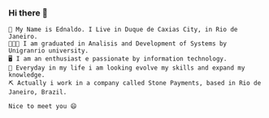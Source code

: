 ### Hi there 👋
    👨 My Name is Ednaldo. I Live in Duque de Caxias City, in Rio de Janeiro.
    👨🏻‍🎓 I am graduated in Analisis and Development of Systems by Unigranrio university.
    🖥️ I am an enthusiast e passionate by information technology.
    📝 Everyday in my life i am looking evolve my skills and expand my knowledge.
    ⛏️ Actually i work in a company called Stone Payments, based in Rio de Janeiro, Brazil.
    
    Nice to meet you 😄
